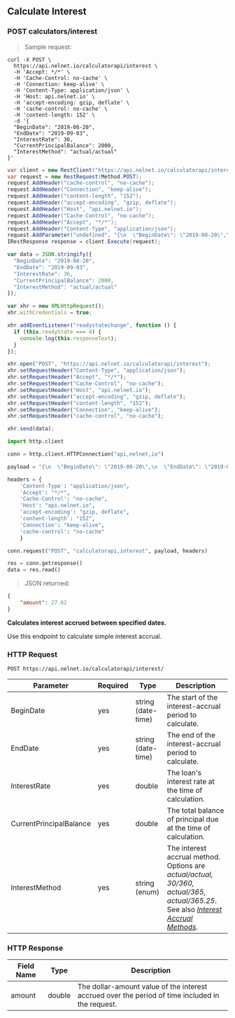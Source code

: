 <!--Endpoint introduction -->
## Calculate Interest

### POST calculators/interest

<!-- RIGHT: code samples -->

> Sample request:

```shell
curl -X POST \
  https://api.nelnet.io/calculatorapi/interest \
  -H 'Accept: */*' \
  -H 'Cache-Control: no-cache' \
  -H 'Connection: keep-alive' \
  -H 'Content-Type: application/json' \
  -H 'Host: api.nelnet.io' \
  -H 'accept-encoding: gzip, deflate' \
  -H 'cache-control: no-cache' \
  -H 'content-length: 152' \
  -d '{
  "BeginDate": "2019-08-20",
  "EndDate": "2019-09-03",
  "InterestRate": 36,
  "CurrentPrincipalBalance": 2000,
  "InterestMethod": "actual/actual"
}'
```
```csharp
var client = new RestClient("https://api.nelnet.io/calculatorapi/interest");
var request = new RestRequest(Method.POST);
request.AddHeader("cache-control", "no-cache");
request.AddHeader("Connection", "keep-alive");
request.AddHeader("content-length", "152");
request.AddHeader("accept-encoding", "gzip, deflate");
request.AddHeader("Host", "api.nelnet.io");
request.AddHeader("Cache-Control", "no-cache");
request.AddHeader("Accept", "*/*");
request.AddHeader("Content-Type", "application/json");
request.AddParameter("undefined", "{\n  \"BeginDate\": \"2019-08-20\",\n  \"EndDate\": \"2019-09-03\",\n  \"InterestRate\": 36,\n  \"CurrentPrincipalBalance\": 2000,\n  \"InterestMethod\": \"actual/actual\"\n}", ParameterType.RequestBody);
IRestResponse response = client.Execute(request);
```
``` javascript
var data = JSON.stringify({
  "BeginDate": "2019-08-20",
  "EndDate": "2019-09-03",
  "InterestRate": 36,
  "CurrentPrincipalBalance": 2000,
  "InterestMethod": "actual/actual"
});

var xhr = new XMLHttpRequest();
xhr.withCredentials = true;

xhr.addEventListener("readystatechange", function () {
  if (this.readyState === 4) {
    console.log(this.responseText);
  }
});

xhr.open("POST", "https://api.nelnet.io/calculatorapi/interest");
xhr.setRequestHeader("Content-Type", "application/json");
xhr.setRequestHeader("Accept", "*/*");
xhr.setRequestHeader("Cache-Control", "no-cache");
xhr.setRequestHeader("Host", "api.nelnet.io");
xhr.setRequestHeader("accept-encoding", "gzip, deflate");
xhr.setRequestHeader("content-length", "152");
xhr.setRequestHeader("Connection", "keep-alive");
xhr.setRequestHeader("cache-control", "no-cache");

xhr.send(data);
```
```python
import http.client

conn = http.client.HTTPConnection("api,nelnet,io")

payload = "{\n  \"BeginDate\": \"2019-08-20\",\n  \"EndDate\": \"2019-09-03\",\n  \"InterestRate\": 36,\n  \"CurrentPrincipalBalance\": 2000,\n  \"InterestMethod\": \"actual/actual\"\n}"

headers = {
    'Content-Type': "application/json",
    'Accept': "*/*",
    'Cache-Control': "no-cache",
    'Host': "api.nelnet.io",
    'accept-encoding': "gzip, deflate",
    'content-length': "152",
    'Connection': "keep-alive",
    'cache-control': "no-cache"
    }

conn.request("POST", "calculatorapi,interest", payload, headers)

res = conn.getresponse()
data = res.read()
```
> JSON returned:

```json
{
    "amount": 27.62
}
```

<!-- LEFT: documentation -->

**Calculates interest accrued between specified dates.**

Use this endpoint to calculate simple interest accrual.

### HTTP Request

`POST https://api.nelnet.io/calculatorapi/interest/`

<!--
Header Key | Info
---------- | -------
Authorization | Velocity Bearer Token
-->

Parameter | Required |  Type | Description
---------- | ------- | ------- | -------
BeginDate | yes | string (date-time) | The start of the interest-accrual period to calculate.
EndDate | yes | string (date-time) | The end of the interest-accrual period to calculate.
InterestRate | yes | double | The loan's interest rate at the time of calculation.
CurrentPrincipalBalance	| yes | double | The total balance of principal due at the time of calculation.
InterestMethod | yes | string (enum) | The interest accrual method. Options are *actual/actual, 30/360, actual/365, actual/365.25*. See also [*Interest Accrual Methods*](https://docs.nelnet.io/#interest-accrual-methods).

### HTTP Response
Field Name | Type | Description
---- | ---- | ------- 
amount | double | The dollar-amount value of the interest accrued over the period of time included in the request.